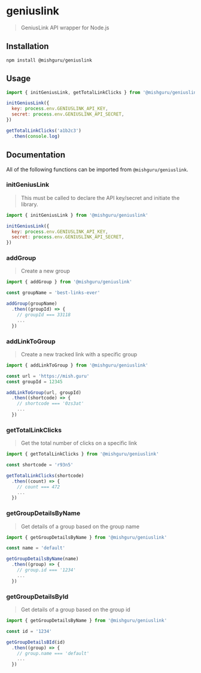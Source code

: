# geniuslink

> GeniusLink API wrapper for Node.js

## Installation

```shell
npm install @mishguru/geniuslink
```

## Usage

```javascript
import { initGeniusLink, getTotalLinkClicks } from '@mishguru/geniuslink'

initGeniusLink({
  key: process.env.GENIUSLINK_API_KEY,
  secret: process.env.GENIUSLINK_API_SECRET,
})

getTotalLinkClicks('a1b2c3')
  .then(console.log)
```

## Documentation

All of the following functions can be imported from `@mishguru/geniuslink`.

### initGeniusLink

> This must be called to declare the API key/secret and initiate the library.

```javascript
import { initGeniusLink } from '@mishguru/geniuslink'

initGeniusLink({
  key: process.env.GENIUSLINK_API_KEY,
  secret: process.env.GENIUSLINK_API_SECRET,
})
```

### addGroup

> Create a new group

```javascript
import { addGroup } from '@mishguru/geniuslink'

const groupName = 'best-links-ever'

addGroup(groupName)
  .then((groupId) => {
    // groupId === 33118
    ...
  })
```

### addLinkToGroup

> Create a new tracked link with a specific group

```javascript
import { addLinkToGroup } from '@mishguru/geniuslink'

const url = 'https://mish.guru'
const groupId = 12345

addLinkToGroup(url, groupId)
  .then((shortcode) => {
    // shortcode === '0zs3at'
    ...
  })
```

### getTotalLinkClicks

> Get the total number of clicks on a specific link

```javascript
import { getTotalLinkClicks } from '@mishguru/geniuslink'

const shortcode = 'r93n5'

getTotalLinkClicks(shortcode)
  .then((count) => {
    // count === 472
    ...
  })
```

### getGroupDetailsByName

> Get details of a group based on the group name

```javascript
import { getGroupDetailsByName } from '@mishguru/geniuslink'

const name = 'default'

getGroupDetailsByName(name)
  .then((group) => {
    // group.id === '1234'
    ...
  })
```

### getGroupDetailsById

> Get details of a group based on the group id

```javascript
import { getGroupDetailsByName } from '@mishguru/geniuslink'

const id = '1234'

getGroupDetailsBId(id)
  .then((group) => {
    // group.name === 'default'
    ...
  })
```